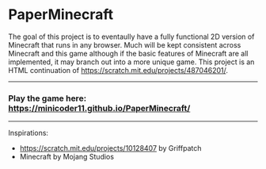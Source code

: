 # PaperMinecraft
The goal of this project is to eventaully have a fully functional 2D version of Minecraft that runs in any browser. Much will be kept consistent across Minecraft and this game although if the basic features of Minecraft are all implemented, it may branch out into a more unique game. This project is an HTML continuation of https://scratch.mit.edu/projects/487046201/.

___

### **Play the game here: https://minicoder11.github.io/PaperMinecraft/**

___

Inspirations:
- https://scratch.mit.edu/projects/10128407 by Griffpatch
- Minecraft by Mojang Studios
